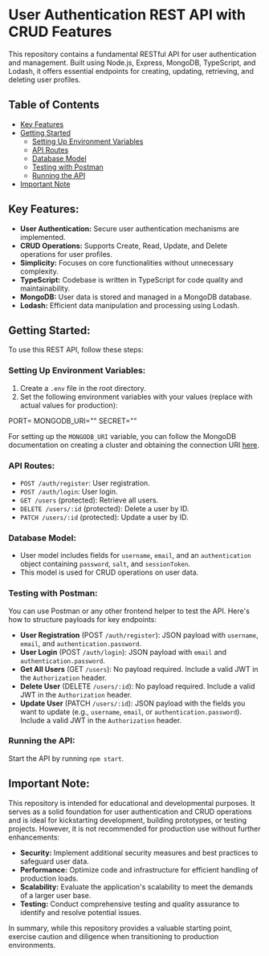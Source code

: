 # User Authentication REST API with CRUD Features

This repository contains a fundamental RESTful API for user authentication and management. Built using Node.js, Express, MongoDB, TypeScript, and Lodash, it offers essential endpoints for creating, updating, retrieving, and deleting user profiles.

## Table of Contents
- [Key Features](#key-features)
- [Getting Started](#getting-started)
  - [Setting Up Environment Variables](#setting-up-environment-variables)
  - [API Routes](#api-routes)
  - [Database Model](#database-model)
  - [Testing with Postman](#testing-with-postman)
  - [Running the API](#running-the-api)
- [Important Note](#important-note)

## Key Features:

- **User Authentication:** Secure user authentication mechanisms are implemented.
- **CRUD Operations:** Supports Create, Read, Update, and Delete operations for user profiles.
- **Simplicity:** Focuses on core functionalities without unnecessary complexity.
- **TypeScript:** Codebase is written in TypeScript for code quality and maintainability.
- **MongoDB:** User data is stored and managed in a MongoDB database.
- **Lodash:** Efficient data manipulation and processing using Lodash.

## Getting Started:

To use this REST API, follow these steps:

### Setting Up Environment Variables:

1. Create a `.env` file in the root directory.
2. Set the following environment variables with your values (replace with actual values for production):

PORT=
MONGODB_URI=""
SECRET=""


For setting up the `MONGODB_URI` variable, you can follow the MongoDB documentation on creating a cluster and obtaining the connection URI [here](https://docs.mongodb.com/guides/cloud/connectionstring/).

### API Routes:

- `POST /auth/register`: User registration.
- `POST /auth/login`: User login.
- `GET /users` (protected): Retrieve all users.
- `DELETE /users/:id` (protected): Delete a user by ID.
- `PATCH /users/:id` (protected): Update a user by ID.

### Database Model:

- User model includes fields for `username`, `email`, and an `authentication` object containing `password`, `salt`, and `sessionToken`.
- This model is used for CRUD operations on user data.

### Testing with Postman:

You can use Postman or any other frontend helper to test the API. Here's how to structure payloads for key endpoints:

- **User Registration** (POST `/auth/register`): JSON payload with `username`, `email`, and `authentication.password`.
- **User Login** (POST `/auth/login`): JSON payload with `email` and `authentication.password`.
- **Get All Users** (GET `/users`): No payload required. Include a valid JWT in the `Authorization` header.
- **Delete User** (DELETE `/users/:id`): No payload required. Include a valid JWT in the `Authorization` header.
- **Update User** (PATCH `/users/:id`): JSON payload with the fields you want to update (e.g., `username`, `email`, or `authentication.password`). Include a valid JWT in the `Authorization` header.

### Running the API:

Start the API by running `npm start`.

## Important Note:

This repository is intended for educational and developmental purposes. It serves as a solid foundation for user authentication and CRUD operations and is ideal for kickstarting development, building prototypes, or testing projects. However, it is not recommended for production use without further enhancements:

- **Security:** Implement additional security measures and best practices to safeguard user data.
- **Performance:** Optimize code and infrastructure for efficient handling of production loads.
- **Scalability:** Evaluate the application's scalability to meet the demands of a larger user base.
- **Testing:** Conduct comprehensive testing and quality assurance to identify and resolve potential issues.

In summary, while this repository provides a valuable starting point, exercise caution and diligence when transitioning to production environments.
